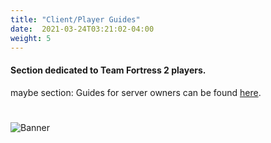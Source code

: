 ```yaml
---
title: "Client/Player Guides"
date:  2021-03-24T03:21:02-04:00
weight: 5
---
```


#### Section dedicated to Team Fortress 2 players.

maybe section: Guides for server owners can be found [here](../serverowners/).

#
![Banner](/images/fishy.gif)